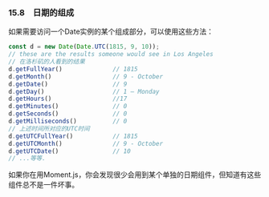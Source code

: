 ### 15.8　日期的组成

如果需要访问一个Date实例的某个组成部分，可以使用这些方法：

```javascript
const d = new Date(Date.UTC(1815, 9, 10));
// these are the results someone would see in Los Angeles
// 在洛杉矶的人看到的结果
d.getFullYear()              // 1815
d.getMonth()                 // 9 - October
d.getDate()                  // 9
d.getDay()                   // 1 – Monday
d.getHours()                 //17
d.getMinutes()               // 0
d.getSeconds()               // 0
d.getMilliseconds()          // 0
// 上述时间所对应的UTC时间
d.getUTCFullYear()           // 1815
d.getUTCMonth()              // 9 - October
d.getUTCDate()               // 10
// ...等等.
```

如果你在用Moment.js，你会发现很少会用到某个单独的日期组件，但知道有这些组件总不是一件坏事。

